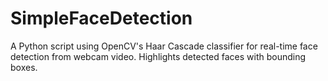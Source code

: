 # SimpleFaceDetection
A Python script using OpenCV's Haar Cascade classifier for real-time face detection from webcam video. Highlights detected faces with bounding boxes.
